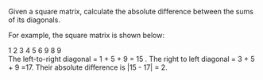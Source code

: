 Given a square matrix, calculate the absolute difference between the sums of its diagonals.

For example, the square matrix is shown below:

1 2 3
4 5 6
9 8 9  
The left-to-right diagonal = 1 + 5 + 9 = 15 . The right to left diagonal = 3 + 5 + 9 =17. Their absolute difference is |15 - 17| = 2.
